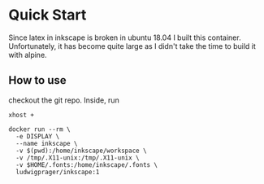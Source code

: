 # Quick Start

Since latex in inkscape is broken in ubuntu 18.04 I built this container. 
Unfortunately, it has become quite large as I didn't take the time to build it with alpine.

## How to use

checkout the git repo. Inside, run

~~~
xhost +

docker run --rm \
  -e DISPLAY \
  --name inkscape \
  -v $(pwd):/home/inkscape/workspace \
  -v /tmp/.X11-unix:/tmp/.X11-unix \
  -v $HOME/.fonts:/home/inkscape/.fonts \
  ludwigprager/inkscape:1

~~~

